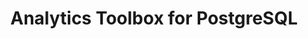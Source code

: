 ---
title: Analytics Toolbox for PostgreSQL
description: "Unlock Spatial Analytics in PostgreSQL"
icon: "/img/icons/postgres-analytics-toolbox.png"
repoUrl: https://github.com/CartoDB/analytics-toolbox-core

url: analytics-toolbox-postgres
indexPage: "overview/getting-started.md"

cascade:
  basePath: analytics-toolbox-postgres
  menu:
    - title: "Overview"
      folder:
        - title: "Getting started"
        - title: "Tilesets"
    - title: "SQL Reference"
      folder:
        - title: "Overview"
        - title: "tiler"
    - title: "Release notes"
---
